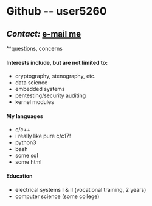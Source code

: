 <!--- Disclaimer: I'm terrible with MD. --->
# Github -- user5260 #
## ***Contact:*** [e-mail me](mailto:brianc2788@gmail.com) ##
^^questions, concerns
#### Interests include, but are not limited to: ####
- cryptography, stenography, etc.
- data science
- embedded systems
- pentesting/security auditing
- kernel modules
#### My languages ####
- c/c++
- i really like pure c/c17!
- python3
- bash
- some sql
- some html
#### Education ####
- electrical systems I & II (vocational training, 2 years)
- computer science (some college)
<!---
user5260/user5260 is a ✨ special ✨ repository because its `README.md` (this file) appears on your GitHub profile.
You can click the Preview link to take a look at your changes.
--->
